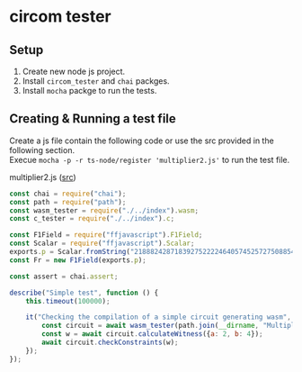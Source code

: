 # circom tester
## Setup
1. Create new node js project.
2. Install `circom_tester` and `chai` packges.
3. Install `mocha` packge to run the tests.


## Creating & Running a test file

Create a js file contain the following code or use the src provided in the following section.
<br>Execue `mocha -p -r ts-node/register 'multiplier2.js'` to run the test file.

multiplier2.js ([src](test/multiplier2.js))
``` multiplier2.js
const chai = require("chai");
const path = require("path");
const wasm_tester = require("./../index").wasm;
const c_tester = require("./../index").c;

const F1Field = require("ffjavascript").F1Field;
const Scalar = require("ffjavascript").Scalar;
exports.p = Scalar.fromString("21888242871839275222246405745257275088548364400416034343698204186575808495617");
const Fr = new F1Field(exports.p);

const assert = chai.assert;

describe("Simple test", function () {
    this.timeout(100000);

    it("Checking the compilation of a simple circuit generating wasm", async function () {
        const circuit = await wasm_tester(path.join(__dirname, "Multiplier2circom"));
        const w = await circuit.calculateWitness({a: 2, b: 4});
        await circuit.checkConstraints(w);
    });
});
```
